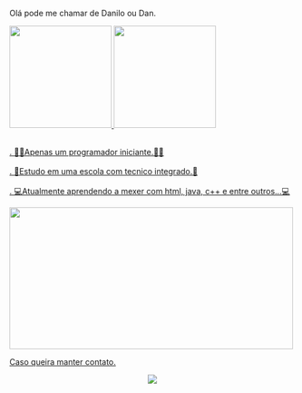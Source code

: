 Olá pode me chamar de Danilo ou Dan.
<div>
<a href="https://github.com/SnowzinHue">
<img height="180em" src="https://github-readme-stats.vercel.app/api/top-langs/?username=snowzinhue&layout=compact&langs_count=7&theme=dracula"/>
<img height="180em" src="https://github-readme-stats.vercel.app/api?username=snowzinhue&show_icons=true&theme=dracula&include_all_commits=true&count_private=true"/>
</div>


<br>. 👨‍💻Apenas um programador iniciante.👨‍💻</br>
<br>. 🏫Estudo em uma escola com tecnico integrado.🏫</br>
<br>. 💻Atualmente aprendendo a mexer com html, java, c++ e entre outros...💻</br>

<img width="500px" height="250px" id="capivara" src="https://media1.tenor.com/images/7d25e841b54bdf540af8e307d69db11d/tenor.gif?itemid=15986252">

Caso queira manter contato.
<div>

<center><a href = "mailto:daniboy.tor4@gmail.com"><img src="https://img.shields.io/badge/Gmail-D14836?style=for-the-badge&logo=gmail&logoColor=white" target="_blank"></a>
</div></center>
<!---
SnowzinHue/SnowzinHue is a ✨ special ✨ repository because its `README.md` (this file) appears on your GitHub profile.
You can click the Preview link to take a look at your changes.
--->
